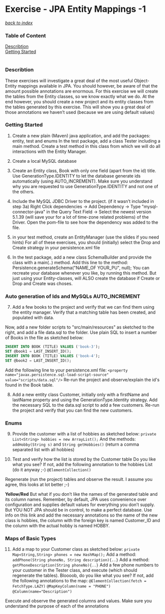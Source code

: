 # Exercise - JPA Entity Mappings -1

[*back to index*](../../index.md)

<div class="sidebar">
<h3 id="sb-title">Table of Content</h3>
<a class="toc-ref" href="#describtion">Describtion</a><br>
<a class="toc-ref" href="#getting-started">Getting Started</a><br>
<div id="sidebar-bars"><i class="fa fa-bars"></i></div>
</div>
<div class="break"><br></div>

### Describtion

These exercises will investigate a great deal of the most useful Object-Entity mappings available in JPA. You should however, be aware of that the amount possible annotations are enormous. For this exercise we will create the tables from the Entity classes, so we know exactly what we do. At the end however, you should create a new project and its entity classes from the tables generated by this exercise. This will show you a great deal of those annotations we haven’t used (because we are using default values)

### Getting Started

1. Create a new plain (Maven) java application, and add the packages: entity, test and enums
In the test package, add a class Tester including a main method. Create a test method in this class from which we will do all interactions with the Entity Manager.

2. Create a local MySQL database

3. Create an Entity class, Book with only one field (apart from the id) title. Use GenerationType.IDENTITY to let the     database generate ids automatically (using AUTO_INCREMENT).
  Make sure you understand why you are requested to use GenerationType.IDENTITY and not one of the others.

4. Include the MySQL JDBC Driver to the project. (if it wasn’t included in step 3a)
  Right Click dependencies → Add Dependency  → Type "mysql-connector-java" in the Query Text Field  → Select the newest version 5.1.39 (will save your for a lot of time-zone related problems) of the Driver.
  Open the pom-file to see how the dependency was added to the file.

5. in your test method, create an EntityManager (use the slides if you need hints)
  For all of these exercises, you should (initially) select the Drop and Create strategy in your persistence.xml file

6. In the test package, add a new class SchemaBuilder and provide the class with a main(..) method.
Add this line to the method: Persistence.generateSchema("NAME_OF YOUR_PU", null);
You can recreate your database whenever you like, by running this method. But just using your Entity-classes,  will ALSO create the database if Create or Drop and Create was choses.

### Auto generation of Ids and MySQLs AUTO_INCREMENT

7. Add a few books to the project and verify that we can find them using the entity manager.
Verify that a matching table has been created, and populated with data.

Now, add a new folder scripts to "src/main/resources" as sketched to the right, and add a file data.sql to the folder.
Use plain SQL to insert a number of Books in the file as sketched below:

```SQL
INSERT INTO BOOK (TITLE) VALUES ('book-3');
SET @book1 = LAST_INSERT_ID();
INSERT INTO BOOK (TITLE) VALUES ('book-4');
SET @book2 = LAST_INSERT_ID();
```

Add the following line to your persistence.xml file:
`<property name="javax.persistence.sql-load-script-source" value="scripts/data.sql"/>`
Re-run the project and observe/explain the id's found in the Book table.

8. Add a new entity class Customer, initially only with a firstName and lastName property and using the GenerationType.Identity strategy.
Add the necessary SQL to the data.sql script to add a few customers.
Re-run the project and verify that you can find the new customers.

### Enums

9. Provide the customer with a list of hobbies as sketched below:
`private List<String> hobbies = new ArrayList();`
And the methods:  `addHobby(String s)` and `String getHobbies()` (return a comma separated list with all hobbies) 

10. Test and verify how the list is stored by the Customer table
Do you like what you see?
If not, add the following annotation to the hobbies List (do it anyway ;-)
`@ElementCollection()`

Regenerate (run the project) tables and observe the result. I assume you agree, this looks at lot better ;-)

**Yellow/Red** But what if you don’t like the names of the generated table and its column names. 
Remember, by default, JPA uses convenience over configuration and supplies default values for everything you don’t supply. But YOU NOT JPA should be in control, to make a perfect database. Use info on this link and add the necessary  annotations so the name of the new class is hobbies, the column with the foreign key is named Customer_ID and the column with the actual hobby is named HOBBY.

### Maps of Basic Types
11. Add a map to your Customer class as sketched below:
`private Map<String,String> phones = new HashMap();`
Add a method: `addPhone(String phoneNo, String description){..}`
Add a method: `getPhoneDescription(String phoneNo){..}`
Add a few phone numbers to your customer in the Tester class, and execute (which should regenerate the tables).
Bloooob, do you like what you see?
If not, add the following annotations to the map:
`@ElementCollection(fetch = FetchType.LAZY)`
`@MapKeyColumn(name = "PHONE")`
`@Column(name="Description")`

Execute and observe the generated columns and values. Make sure you understand the purpose of each of the annotations

